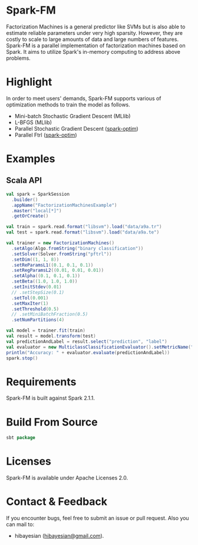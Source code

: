 # Spark-FM
Factorization Machines is a general predictor like SVMs but is also able to estimate reliable parameters under very high sparsity. However, they are costly to scale to large amounts of data and large numbers of features. Spark-FM is a parallel implementation of factorization machines based on Spark. It aims to utilize Spark's in-memory computing to address above problems.

# Highlight
In order to meet users' demands, Spark-FM supports various of optimization methods to train the model as follows.
 + Mini-batch Stochastic Gradient Descent (MLlib)
 + L-BFGS (MLlib)
 + Parallel Stochastic Gradient Descent ([spark-optim](https://github.com/hibayesian/spark-optim))
 + Parallel Ftrl ([spark-optim](https://github.com/hibayesian/spark-optim))


# Examples
## Scala API
```scala
val spark = SparkSession
  .builder()
  .appName("FactorizationMachinesExample")
  .master("local[*]")
  .getOrCreate()

val train = spark.read.format("libsvm").load("data/a9a.tr")
val test = spark.read.format("libsvm").load("data/a9a.te")

val trainer = new FactorizationMachines()
  .setAlgo(Algo.fromString("binary classification"))
  .setSolver(Solver.fromString("pftrl"))
  .setDim((1, 1, 8))
  .setReParamsL1((0.1, 0.1, 0.1))
  .setRegParamsL2((0.01, 0.01, 0.01))
  .setAlpha((0.1, 0.1, 0.1))
  .setBeta((1.0, 1.0, 1.0))
  .setInitStdev(0.01)
  // .setStepSize(0.1)
  .setTol(0.001)
  .setMaxIter(1)
  .setThreshold(0.5)
  // .setMiniBatchFraction(0.5)
  .setNumPartitions(4)

val model = trainer.fit(train)
val result = model.transform(test)
val predictionAndLabel = result.select("prediction", "label")
val evaluator = new MulticlassClassificationEvaluator().setMetricName("accuracy")
println("Accuracy: " + evaluator.evaluate(predictionAndLabel))
spark.stop()
```

# Requirements
Spark-FM is built against Spark 2.1.1.

# Build From Source
```scala
sbt package
```

# Licenses
Spark-FM is available under Apache Licenses 2.0.

# Contact & Feedback
If you encounter bugs, feel free to submit an issue or pull request. Also you can mail to:
+ hibayesian (hibayesian@gmail.com).
